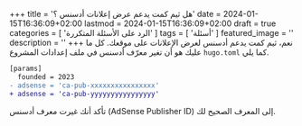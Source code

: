+++
title = 'هل ثيم كمت يدعم عرض إعلانات أدسنس ؟'
date = 2024-01-15T16:36:09+02:00
lastmod = 2024-01-15T16:36:09+02:00
draft = true
categories = [
    'الرد على الأسئلة المتكررة'
    ]
tags = [
    'أسئلة'
    ]
featured_image = ''
description = ''
+++
نعم، ثيم كمت يدعم أدسنس لعرض الإعلانات على موقعك. كل ما عليك هو أن تغير معرّف أدسنس في ملف إعدادات المشروع `hugo.toml` كما يلي.

```diff
[params]
  founded = 2023
- adsense = 'ca-pub-xxxxxxxxxxxxxxxx'
+ adsense = 'ca-pub-yyyyyyyyyyyyyyyy'
```

تأكد أنك غيرت معرف أدسنس (AdSense Publisher ID) إلى المعرف الصحيح لك.
